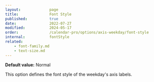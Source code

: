 ```yaml
---
layout:             page
title:              Font Style
published:          true
date:               2022-07-27
modified:           2024-05-17
order:              /calendar-pro/options/axis-weekday/font-style
internal:           fontStyle
related:
    - font-family.md
    - text-size.md
---
```

**Default value:** Normal

This option defines the font style of the weekday's axis labels.  
